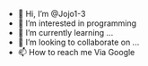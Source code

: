 - 👋 Hi, I’m @Jojo1-3
- 👀 I’m interested in programming 
- 🌱 I’m currently learning ...
- 💞️ I’m looking to collaborate on ...
- 📫 How to reach me Via Google


<!---
Jojo1-3/Jojo1-3 is a ✨ special ✨ repository because its `README.md` (this file) appears on your GitHub profile.
You can click the Preview link to take a look at your changes.
--->
